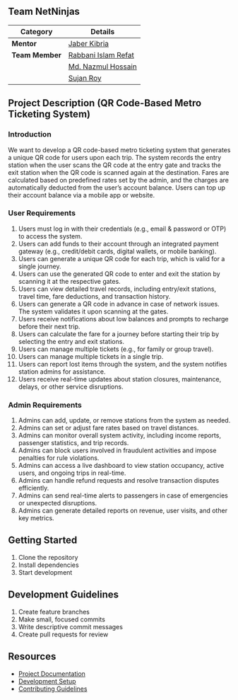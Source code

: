 
## Team NetNinjas

| Category        | Details                                               |
|-----------------|-------------------------------------------------------|
| **Mentor**      | [Jaber Kibria](https://github.com/mhsjaber)           |
| **Team Member** | [Rabbani Islam Refat](https://github.com/refat75)     |
|                 | [Md. Nazmul Hossain](https://github.com/nazmulhossin) |
|                 | [Sujan Roy](https://github.com/sujan-roy24)           |



## Project Description (QR Code-Based Metro Ticketing System)
### Introduction 
We want to develop a QR code-based metro ticketing system that generates a unique QR code for users upon each trip. The system records the entry station when the user scans the QR code at the entry gate and tracks the exit station when the QR code is scanned again at the destination. Fares are calculated based on predefined rates set by the admin, and the charges are automatically deducted from the user’s account balance. Users can top up their account balance via a mobile app or website.
### User Requirements 
1.	Users must log in with their credentials (e.g., email & password or OTP) to access the system.
2.	Users can add funds to their account through an integrated payment gateway (e.g., credit/debit cards, digital wallets, or mobile banking).
3.	Users can generate a unique QR code for each trip, which is valid for a single journey.
4.	Users can use the generated QR code to enter and exit the station by scanning it at the respective gates.
5.	Users can view detailed travel records, including entry/exit stations, travel time, fare deductions, and transaction history.
6.	Users can generate a QR code in advance in case of network issues. The system validates it upon scanning at the gates.
7.	Users receive notifications about low balances and prompts to recharge before their next trip.
8.	Users can calculate the fare for a journey before starting their trip by selecting the entry and exit stations.
9.	Users can manage multiple tickets (e.g., for family or group travel).
10.	Users can manage multiple tickets in a single trip.
11.	Users can report lost items through the system, and the system notifies station admins for assistance.
12.	Users receive real-time updates about station closures, maintenance, delays, or other service disruptions.
### Admin Requirements
1.	Admins can add, update, or remove stations from the system as needed.
2.	Admins can set or adjust fare rates based on travel distances.
3.	Admins can monitor overall system activity, including income reports, passenger statistics, and trip records.
4.	Admins can block users involved in fraudulent activities and impose penalties for rule violations.
5.	Admins can access a live dashboard to view station occupancy, active users, and ongoing trips in real-time.
6.	Admins can handle refund requests and resolve transaction disputes efficiently.
7.	Admins can send real-time alerts to passengers in case of emergencies or unexpected disruptions.
8.	Admins can generate detailed reports on revenue, user visits, and other key metrics.

## Getting Started
1. Clone the repository
2. Install dependencies
3. Start development

## Development Guidelines
1. Create feature branches
2. Make small, focused commits
3. Write descriptive commit messages
4. Create pull requests for review

## Resources
- [Project Documentation](docs/)
- [Development Setup](docs/setup.md)
- [Contributing Guidelines](CONTRIBUTING.md)

